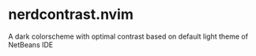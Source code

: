 # nerdcontrast.nvim
A dark colorscheme with optimal contrast based on default light theme of NetBeans IDE
